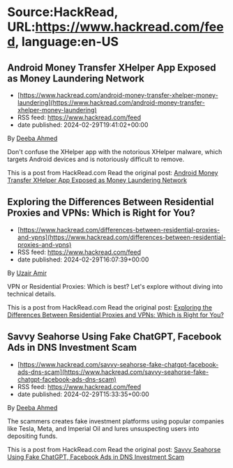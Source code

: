 # Source:HackRead, URL:https://www.hackread.com/feed, language:en-US

## Android Money Transfer XHelper App Exposed as Money Laundering Network
 - [https://www.hackread.com/android-money-transfer-xhelper-money-laundering](https://www.hackread.com/android-money-transfer-xhelper-money-laundering)
 - RSS feed: https://www.hackread.com/feed
 - date published: 2024-02-29T19:41:02+00:00

<p>By <a href="https://www.hackread.com/author/deeba/" rel="nofollow">Deeba Ahmed</a></p>
<p>Don't confuse the XHelper app with the notorious XHelper malware, which targets Android devices and is notoriously difficult to remove.</p>
<p>This is a post from HackRead.com Read the original post: <a href="https://www.hackread.com/android-money-transfer-xhelper-money-laundering/" rel="nofollow">Android Money Transfer XHelper App Exposed as Money Laundering Network</a></p>

## Exploring the Differences Between Residential Proxies and VPNs: Which is Right for You?
 - [https://www.hackread.com/differences-between-residential-proxies-and-vpns](https://www.hackread.com/differences-between-residential-proxies-and-vpns)
 - RSS feed: https://www.hackread.com/feed
 - date published: 2024-02-29T16:07:39+00:00

<p>By <a href="https://www.hackread.com/author/uzair/" rel="nofollow">Uzair Amir</a></p>
<p>VPN or Residential Proxies: Which is best? Let's explore without diving into technical details.</p>
<p>This is a post from HackRead.com Read the original post: <a href="https://www.hackread.com/differences-between-residential-proxies-and-vpns/" rel="nofollow">Exploring the Differences Between Residential Proxies and VPNs: Which is Right for You?</a></p>

## Savvy Seahorse Using Fake ChatGPT, Facebook Ads in DNS Investment Scam
 - [https://www.hackread.com/savvy-seahorse-fake-chatgpt-facebook-ads-dns-scam](https://www.hackread.com/savvy-seahorse-fake-chatgpt-facebook-ads-dns-scam)
 - RSS feed: https://www.hackread.com/feed
 - date published: 2024-02-29T15:33:35+00:00

<p>By <a href="https://www.hackread.com/author/deeba/" rel="nofollow">Deeba Ahmed</a></p>
<p>The scammers creates fake investment platforms using popular companies like Tesla, Meta, and Imperial Oil and lures unsuspecting users into depositing funds.</p>
<p>This is a post from HackRead.com Read the original post: <a href="https://www.hackread.com/savvy-seahorse-fake-chatgpt-facebook-ads-dns-scam/" rel="nofollow">Savvy Seahorse Using Fake ChatGPT, Facebook Ads in DNS Investment Scam</a></p>

